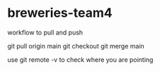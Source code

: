 # breweries-team4

workflow to pull and push

git pull origin main
git checkout
git merge main

use git remote -v to check where you are pointing